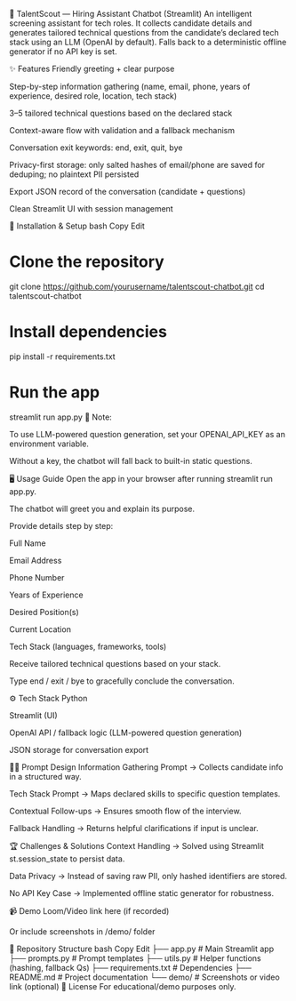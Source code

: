 🤖 TalentScout — Hiring Assistant Chatbot (Streamlit)
An intelligent screening assistant for tech roles. It collects candidate details and generates tailored technical questions from the candidate’s declared tech stack using an LLM (OpenAI by default). Falls back to a deterministic offline generator if no API key is set.

✨ Features
Friendly greeting + clear purpose

Step-by-step information gathering (name, email, phone, years of experience, desired role, location, tech stack)

3–5 tailored technical questions based on the declared stack

Context-aware flow with validation and a fallback mechanism

Conversation exit keywords: end, exit, quit, bye

Privacy-first storage: only salted hashes of email/phone are saved for deduping; no plaintext PII persisted

Export JSON record of the conversation (candidate + questions)

Clean Streamlit UI with session management

🚀 Installation & Setup
bash
Copy
Edit
# Clone the repository
git clone https://github.com/yourusername/talentscout-chatbot.git
cd talentscout-chatbot

# Install dependencies
pip install -r requirements.txt

# Run the app
streamlit run app.py
🔑 Note:

To use LLM-powered question generation, set your OPENAI_API_KEY as an environment variable.

Without a key, the chatbot will fall back to built-in static questions.

🖥️ Usage Guide
Open the app in your browser after running streamlit run app.py.

The chatbot will greet you and explain its purpose.

Provide details step by step:

Full Name

Email Address

Phone Number

Years of Experience

Desired Position(s)

Current Location

Tech Stack (languages, frameworks, tools)

Receive tailored technical questions based on your stack.

Type end / exit / bye to gracefully conclude the conversation.

⚙️ Tech Stack
Python

Streamlit (UI)

OpenAI API / fallback logic (LLM-powered question generation)

JSON storage for conversation export

🧑‍💻 Prompt Design
Information Gathering Prompt → Collects candidate info in a structured way.

Tech Stack Prompt → Maps declared skills to specific question templates.

Contextual Follow-ups → Ensures smooth flow of the interview.

Fallback Handling → Returns helpful clarifications if input is unclear.

🏆 Challenges & Solutions
Context Handling → Solved using Streamlit st.session_state to persist data.

Data Privacy → Instead of saving raw PII, only hashed identifiers are stored.

No API Key Case → Implemented offline static generator for robustness.

📹 Demo
Loom/Video link here (if recorded)

Or include screenshots in /demo/ folder

📂 Repository Structure
bash
Copy
Edit
├── app.py                 # Main Streamlit app
├── prompts.py             # Prompt templates
├── utils.py               # Helper functions (hashing, fallback Qs)
├── requirements.txt       # Dependencies
├── README.md              # Project documentation
└── demo/                  # Screenshots or video link (optional)
📜 License
For educational/demo purposes only.